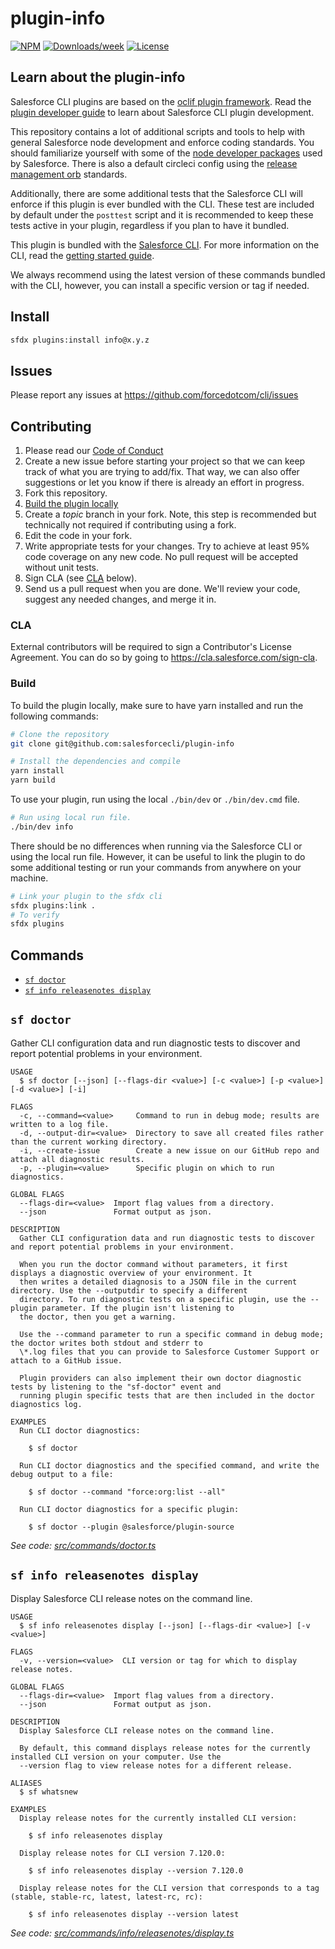 # plugin-info

[![NPM](https://img.shields.io/npm/v/@salesforce/plugin-info.svg?label=@salesforce/plugin-info)](https://www.npmjs.com/package/@salesforce/plugin-info) [![Downloads/week](https://img.shields.io/npm/dw/@salesforce/plugin-info.svg)](https://npmjs.org/package/@salesforce/plugin-info) [![License](https://img.shields.io/badge/License-Apache--2.0-blue.svg)](https://opensource.org/license/apache-2-0)

## Learn about the plugin-info

Salesforce CLI plugins are based on the [oclif plugin framework](https://oclif.io/docs/introduction). Read the [plugin developer guide](https://developer.salesforce.com/docs/atlas.en-us.sfdx_cli_plugins.meta/sfdx_cli_plugins/cli_plugins_architecture_sf_cli.htm) to learn about Salesforce CLI plugin development.

This repository contains a lot of additional scripts and tools to help with general Salesforce node development and enforce coding standards. You should familiarize yourself with some of the [node developer packages](https://github.com/forcedotcom/sfdx-dev-packages/) used by Salesforce. There is also a default circleci config using the [release management orb](https://github.com/forcedotcom/npm-release-management-orb) standards.

Additionally, there are some additional tests that the Salesforce CLI will enforce if this plugin is ever bundled with the CLI. These test are included by default under the `posttest` script and it is recommended to keep these tests active in your plugin, regardless if you plan to have it bundled.

This plugin is bundled with the [Salesforce CLI](https://developer.salesforce.com/tools/sfdxcli). For more information on the CLI, read the [getting started guide](https://developer.salesforce.com/docs/atlas.en-us.sfdx_setup.meta/sfdx_setup/sfdx_setup_intro.htm).

We always recommend using the latest version of these commands bundled with the CLI, however, you can install a specific version or tag if needed.

## Install

```bash
sfdx plugins:install info@x.y.z
```

## Issues

Please report any issues at https://github.com/forcedotcom/cli/issues

## Contributing

1. Please read our [Code of Conduct](CODE_OF_CONDUCT.md)
2. Create a new issue before starting your project so that we can keep track of
   what you are trying to add/fix. That way, we can also offer suggestions or
   let you know if there is already an effort in progress.
3. Fork this repository.
4. [Build the plugin locally](#build)
5. Create a _topic_ branch in your fork. Note, this step is recommended but technically not required if contributing using a fork.
6. Edit the code in your fork.
7. Write appropriate tests for your changes. Try to achieve at least 95% code coverage on any new code. No pull request will be accepted without unit tests.
8. Sign CLA (see [CLA](#cla) below).
9. Send us a pull request when you are done. We'll review your code, suggest any needed changes, and merge it in.

### CLA

External contributors will be required to sign a Contributor's License
Agreement. You can do so by going to https://cla.salesforce.com/sign-cla.

### Build

To build the plugin locally, make sure to have yarn installed and run the following commands:

```bash
# Clone the repository
git clone git@github.com:salesforcecli/plugin-info

# Install the dependencies and compile
yarn install
yarn build
```

To use your plugin, run using the local `./bin/dev` or `./bin/dev.cmd` file.

```bash
# Run using local run file.
./bin/dev info
```

There should be no differences when running via the Salesforce CLI or using the local run file. However, it can be useful to link the plugin to do some additional testing or run your commands from anywhere on your machine.

```bash
# Link your plugin to the sfdx cli
sfdx plugins:link .
# To verify
sfdx plugins
```

## Commands

<!-- commands -->

- [`sf doctor`](#sf-doctor)
- [`sf info releasenotes display`](#sf-info-releasenotes-display)

## `sf doctor`

Gather CLI configuration data and run diagnostic tests to discover and report potential problems in your environment.

```
USAGE
  $ sf doctor [--json] [--flags-dir <value>] [-c <value>] [-p <value>] [-d <value>] [-i]

FLAGS
  -c, --command=<value>     Command to run in debug mode; results are written to a log file.
  -d, --output-dir=<value>  Directory to save all created files rather than the current working directory.
  -i, --create-issue        Create a new issue on our GitHub repo and attach all diagnostic results.
  -p, --plugin=<value>      Specific plugin on which to run diagnostics.

GLOBAL FLAGS
  --flags-dir=<value>  Import flag values from a directory.
  --json               Format output as json.

DESCRIPTION
  Gather CLI configuration data and run diagnostic tests to discover and report potential problems in your environment.

  When you run the doctor command without parameters, it first displays a diagnostic overview of your environment. It
  then writes a detailed diagnosis to a JSON file in the current directory. Use the --outputdir to specify a different
  directory. To run diagnostic tests on a specific plugin, use the --plugin parameter. If the plugin isn't listening to
  the doctor, then you get a warning.

  Use the --command parameter to run a specific command in debug mode; the doctor writes both stdout and stderr to
  \*.log files that you can provide to Salesforce Customer Support or attach to a GitHub issue.

  Plugin providers can also implement their own doctor diagnostic tests by listening to the "sf-doctor" event and
  running plugin specific tests that are then included in the doctor diagnostics log.

EXAMPLES
  Run CLI doctor diagnostics:

    $ sf doctor

  Run CLI doctor diagnostics and the specified command, and write the debug output to a file:

    $ sf doctor --command "force:org:list --all"

  Run CLI doctor diagnostics for a specific plugin:

    $ sf doctor --plugin @salesforce/plugin-source
```

_See code: [src/commands/doctor.ts](https://github.com/salesforcecli/plugin-info/blob/3.4.75/src/commands/doctor.ts)_

## `sf info releasenotes display`

Display Salesforce CLI release notes on the command line.

```
USAGE
  $ sf info releasenotes display [--json] [--flags-dir <value>] [-v <value>]

FLAGS
  -v, --version=<value>  CLI version or tag for which to display release notes.

GLOBAL FLAGS
  --flags-dir=<value>  Import flag values from a directory.
  --json               Format output as json.

DESCRIPTION
  Display Salesforce CLI release notes on the command line.

  By default, this command displays release notes for the currently installed CLI version on your computer. Use the
  --version flag to view release notes for a different release.

ALIASES
  $ sf whatsnew

EXAMPLES
  Display release notes for the currently installed CLI version:

    $ sf info releasenotes display

  Display release notes for CLI version 7.120.0:

    $ sf info releasenotes display --version 7.120.0

  Display release notes for the CLI version that corresponds to a tag (stable, stable-rc, latest, latest-rc, rc):

    $ sf info releasenotes display --version latest
```

_See code: [src/commands/info/releasenotes/display.ts](https://github.com/salesforcecli/plugin-info/blob/3.4.75/src/commands/info/releasenotes/display.ts)_

<!-- commandsstop -->
